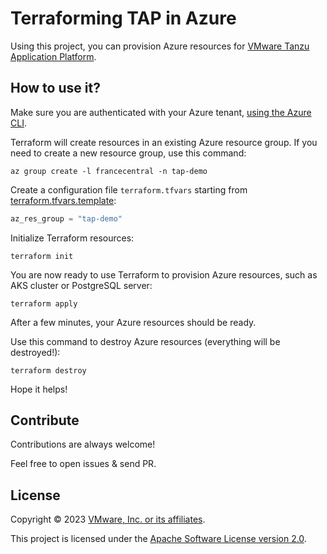# Terraforming TAP in Azure

Using this project, you can provision Azure resources for
[VMware Tanzu Application Platform](https://tanzu.vmware.com/application-platform).

## How to use it?

Make sure you are authenticated with your Azure tenant,
[using the Azure CLI](https://learn.microsoft.com/en-us/cli/azure/authenticate-azure-cli).

Terraform will create resources in an existing Azure resource group.
If you need to create a new resource group, use this command:

```shell
az group create -l francecentral -n tap-demo
```

Create a configuration file `terraform.tfvars`
starting from [terraform.tfvars.template](terraform.tfvars.template):

```tfvars
az_res_group = "tap-demo"
```

Initialize Terraform resources:

```shell
terraform init
```

You are now ready to use Terraform to provision Azure resources,
such as AKS cluster or PostgreSQL server:

```shell
terraform apply
```

After a few minutes, your Azure resources should be ready.

Use this command to destroy Azure resources (everything will be destroyed!):

```shell
terraform destroy
```

Hope it helps!

## Contribute

Contributions are always welcome!

Feel free to open issues & send PR.

## License

Copyright &copy; 2023 [VMware, Inc. or its affiliates](https://vmware.com).

This project is licensed under the [Apache Software License version 2.0](https://www.apache.org/licenses/LICENSE-2.0).
